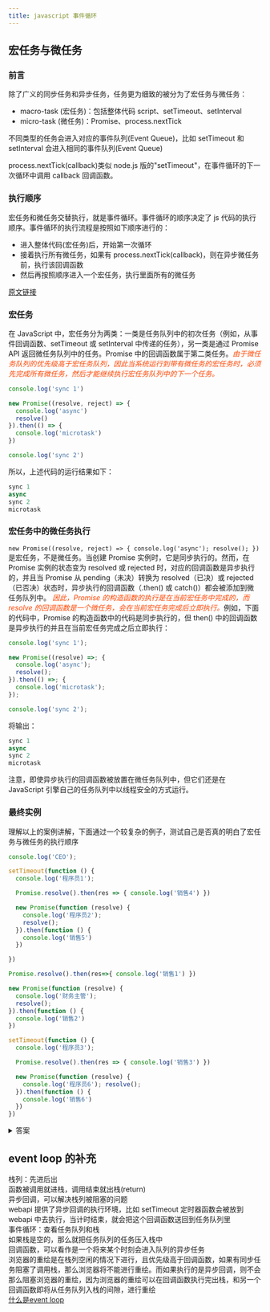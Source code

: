 ```yaml
---
title: javascript 事件循环
---
```

## 宏任务与微任务
### 前言
除了广义的同步任务和异步任务，任务更为细致的被分为了宏任务与微任务：

- macro-task (宏任务)：包括整体代码 script、setTimeout、setInterval
- micro-task (微任务)：Promise、process.nextTick

不同类型的任务会进入对应的事件队列(Event Queue)，比如 setTimeout 和 setInterval 会进入相同的事件队列(Event Queue)

process.nextTick(callback)类似 node.js 版的"setTimeout"，在事件循环的下一次循环中调用 callback 回调函数。

### 执行顺序
宏任务和微任务交替执行，就是事件循环。事件循环的顺序决定了 js 代码的执行顺序。事件循环的执行流程是按照如下顺序进行的：

- 进入整体代码(宏任务)后，开始第一次循环
- 接着执行所有微任务，如果有 process.nextTick(callback)，则在异步微任务前，执行该回调函数
- 然后再按照顺序进入一个宏任务，执行里面所有的微任务

[原文链接](https://juejin.cn/post/6844903512845860872)

### 宏任务

在 JavaScript 中，宏任务分为两类：一类是任务队列中的初次任务（例如，从事件回调函数、setTimeout 或 setInterval 中传递的任务），另一类是通过 Promise API 返回微任务队列中的任务。Promise 中的回调函数属于第二类任务。<font color="#ff4500">*由于微任务队列的优先级高于宏任务队列，因此当系统运行到带有微任务的宏任务时，必须先完成所有微任务，然后才能继续执行宏任务队列中的下一个任务。*</font>

```js
console.log('sync 1')

new Promise((resolve, reject) => {
  console.log('async')
  resolve()
}).then(() => {
  console.log('microtask')
})

console.log('sync 2')
```
所以，上述代码的运行结果如下：
```js
sync 1
async
sync 2
microtask
```
### 宏任务中的微任务执行

`new Promise((resolve, reject) => { console.log('async'); resolve(); })` 是宏任务，不是微任务。当创建 Promise 实例时，它是同步执行的。然而，在 Promise 实例的状态变为 resolved 或 rejected 时，对应的回调函数是异步执行的，并且当 Promise 从 pending（未决）转换为 resolved（已决）或 rejected（已否决）状态时，异步执行的回调函数（.then() 或 catch()）都会被添加到微任务队列中。
<font color="#ff4500">*因此，Promise 的构造函数的执行是在当前宏任务中完成的，而 resolve 的回调函数是一个微任务，会在当前宏任务完成后立即执行。*</font>例如，下面的代码中，Promise 的构造函数中的代码是同步执行的，但 then() 中的回调函数是异步执行的并且在当前宏任务完成之后立即执行：

```js
console.log('sync 1');

new Promise((resolve) =>; {
  console.log('async');
  resolve();
}).then(() =>; {
  console.log('microtask');
});

console.log('sync 2');
```
将输出：
```js
sync 1
async
sync 2
microtask
```
注意，即使异步执行的回调函数被放置在微任务队列中，但它们还是在 JavaScript 引擎自己的任务队列中以线程安全的方式运行。
### 最终实例
理解以上的案例讲解，下面通过一个较复杂的例子，测试自己是否真的明白了宏任务与微任务的执行顺序
```js
console.log('CEO');

setTimeout(function () {
  console.log('程序员1');

  Promise.resolve().then(res => { console.log('销售4') })

  new Promise(function (resolve) { 
    console.log('程序员2'); 
    resolve(); 
  }).then(function () { 
    console.log('销售5') 
  })

})

Promise.resolve().then(res=>{ console.log('销售1') })

new Promise(function (resolve) { 
  console.log('财务主管'); 
  resolve(); 
}).then(function () { 
  console.log('销售2') 
})

setTimeout(function () {
  console.log('程序员3'); 

  Promise.resolve().then(res => { console.log('销售3') })

  new Promise(function (resolve) { 
    console.log('程序员6'); resolve(); 
  }).then(function () { 
    console.log('销售6') 
  })
})

```

<details> 
    <summary>答案</summary>
    <pre><code>
    1. CEO
    2. 财务主管
    3. 销售1
    4. 销售2
    5. 程序员1
    6. 程序员2
    7. 销售4
    8. 销售5
    9. 程序员3
    10. 程序员6
    11. 销售3
    12. 销售6
    </code></pre> 
</details>

## event loop 的补充
栈列：先进后出\
函数被调用就进栈，调用结束就出栈(return)\
异步回调，可以解决栈列被阻塞的问题 \
webapi 提供了异步回调的执行环境，比如 setTimeout 定时器函数会被放到 webapi 中去执行，当计时结束，就会把这个回调函数送回到任务队列里\
事件循环：查看任务队列和栈\
如果栈是空的，那么就把任务队列的任务压入栈中\
回调函数，可以看作是一个将来某个时刻会进入队列的异步任务\
浏览器的重绘是在栈列空闲的情况下进行，且优先级高于回调函数，如果有同步任务阻塞了调用栈，那么浏览器将不能进行重绘。而如果执行的是异步回调，则不会那么阻塞浏览器的重绘，因为浏览器的重绘可以在回调函数执行完出栈，和另一个回调函数即将从任务队列入栈的间隙，进行重绘\
[什么是event loop](https://www.bilibili.com/video/BV1oV411k7XY/?spm_id_from=333.788.recommend_more_video.-1&vd_source=383d958999bc6841badec4b1b44b3b84)

